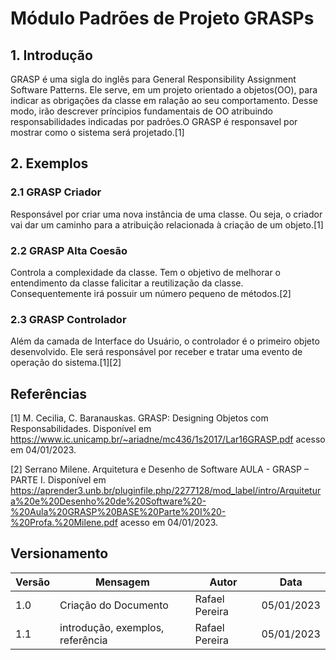 # Módulo Padrões de Projeto GRASPs

## 1. Introdução
GRASP é uma sigla do inglês para General Responsibility Assignment Software
Patterns. Ele serve, em um projeto orientado a objetos(OO), para indicar as obrigações da classe em ralação ao seu comportamento. Desse modo, irão descrever príncipios fundamentais de OO atribuindo responsabilidades indicadas por padrões.O GRASP é responsavel por mostrar como o sistema será projetado.[1]

## 2. Exemplos

### 2.1 GRASP Criador
Responsável por criar uma nova instância de uma classe. Ou seja, o criador vai dar um caminho para a atribuição relacionada à criação de um objeto.[1]

### 2.2 GRASP Alta Coesão
Controla a complexidade da classe. Tem o objetivo de melhorar o entendimento da classe falicitar a reutilização da classe. Consequentemente irá possuir um número pequeno de métodos.[2]

### 2.3 GRASP Controlador
Além da camada de Interface do Usuário, o controlador é o primeiro objeto desenvolvido. Ele será responsável por receber e tratar uma evento de operação do sistema.[1][2]


## Referências
[1] M. Cecilia, C. Baranauskas. GRASP: Designing Objetos com Responsabilidades. Disponível em <https://www.ic.unicamp.br/~ariadne/mc436/1s2017/Lar16GRASP.pdf> acesso em 04/01/2023.

[2] Serrano Milene. Arquitetura e Desenho de Software AULA - GRASP – PARTE I. Disponível em <https://aprender3.unb.br/pluginfile.php/2277128/mod_label/intro/Arquitetura%20e%20Desenho%20de%20Software%20-%20Aula%20GRASP%20BASE%20Parte%20I%20-%20Profa.%20Milene.pdf> acesso em 04/01/2023.

## Versionamento
| Versão | Mensagem              | Autor        | Data       |
|--------|-----------------------|--------------|------------|
| 1.0    | Criação do Documento  | Rafael Pereira| 05/01/2023 |
| 1.1    | introdução, exemplos, referência | Rafael Pereira  | 05/01/2023|